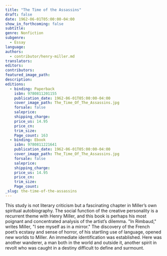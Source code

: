 ```yaml
---
title: "The Time of the Assassins"
draft: false
date: 1962-06-01T05:00:00-04:00
show_in_forthcoming: false
subtitle:
genre: Nonfiction
subgenre:
  - Essay
language:
authors:
  - contributor/henry-miller.md
translators:
editors:
contributors:
featured_image_path:
description:
editions:
  - binding: Paperback
    isbn: 9780811201155
    publication_date: 1962-06-01T05:00:00-04:00
    cover_image_path: The_Time_Of_The_Assassins.jpg
    forsale: false
    saleprice:
    shipping_charge:
    price_us: 14.95
    price_cn:
    trim_size:
    Page_count: 163
  - binding: Ebook
    isbn: 9780811221641
    publication_date: 1962-06-01T05:00:00-04:00
    cover_image_path: The_Time_Of_The_Assassins.jpg
    forsale: false
    saleprice:
    shipping_charge:
    price_us: 14.95
    price_cn:
    trim_size:
    Page_count:
_slug: the-time-of-the-assassins
---
```


This study is not literary criticism but a fascinating chapter in Miller’s own spiritual autobiography. The social function of the creative personality is a recurrent theme with Henry Miller, and this book is perhaps his most poignant and concentrated analysis of the artist’s dilemma. "In Rimbaud," writes Miller, "I see myself as in a mirror." The discovery of the French poet’s ecstasy and sense of horror, of his startling use of language, opened new worlds to Miller. An immediate identification was established. Here was another wanderer, a man both in the world and outside it, another spirit in revolt who was caught in a destiny difficult to define and surmount.


